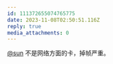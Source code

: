 ```yaml
---
id: 111372655074765775
date: 2023-11-08T02:50:51.116Z
reply: true
media_attachments: 0
---
```


[@sun](https://jiong.us/@sun) 不是网络方面的卡，掉帧严重。

